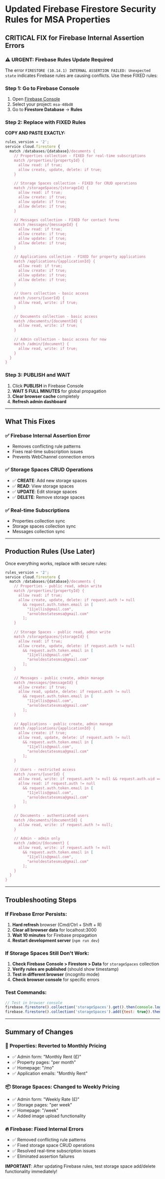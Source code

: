 # Updated Firebase Firestore Security Rules for MSA Properties
## CRITICAL FIX for Firebase Internal Assertion Errors

### ⚠️ URGENT: Firebase Rules Update Required

The error `FIRESTORE (10.14.1) INTERNAL ASSERTION FAILED: Unexpected state` indicates Firebase rules are causing conflicts. Use these FIXED rules:

### Step 1: Go to Firebase Console
1. Open [Firebase Console](https://console.firebase.google.com/)
2. Select your project: `msa-48bd8`
3. Go to **Firestore Database** → **Rules**

### Step 2: Replace with FIXED Rules

**COPY AND PASTE EXACTLY:**

```javascript
rules_version = '2';
service cloud.firestore {
  match /databases/{database}/documents {
    // Properties collection - FIXED for real-time subscriptions
    match /properties/{propertyId} {
      allow read: if true;
      allow create, update, delete: if true;
    }
    
    // Storage Spaces collection - FIXED for CRUD operations
    match /storageSpaces/{storageId} {
      allow read: if true;
      allow create: if true;
      allow update: if true;
      allow delete: if true;
    }
    
    // Messages collection - FIXED for contact forms
    match /messages/{messageId} {
      allow read: if true;
      allow create: if true;
      allow update: if true;
      allow delete: if true;
    }
    
    // Applications collection - FIXED for property applications
    match /applications/{applicationId} {
      allow read: if true;
      allow create: if true;
      allow update: if true;
      allow delete: if true;
    }
    
    // Users collection - basic access
    match /users/{userId} {
      allow read, write: if true;
    }
    
    // Documents collection - basic access
    match /documents/{documentId} {
      allow read, write: if true;
    }
    
    // Admin collection - basic access for now
    match /admin/{document} {
      allow read, write: if true;
    }
  }
}
```

### Step 3: PUBLISH and WAIT
1. Click **PUBLISH** in Firebase Console
2. **WAIT 5 FULL MINUTES** for global propagation
3. **Clear browser cache** completely
4. **Refresh admin dashboard**

---

## What This Fixes

### ✅ Firebase Internal Assertion Error
- Removes conflicting rule patterns
- Fixes real-time subscription issues
- Prevents WebChannel connection errors

### ✅ Storage Spaces CRUD Operations
- ✅ **CREATE**: Add new storage spaces
- ✅ **READ**: View storage spaces
- ✅ **UPDATE**: Edit storage spaces  
- ✅ **DELETE**: Remove storage spaces

### ✅ Real-time Subscriptions
- Properties collection sync
- Storage spaces collection sync
- Messages collection sync

---

## Production Rules (Use Later)

Once everything works, replace with secure rules:

```javascript
rules_version = '2';
service cloud.firestore {
  match /databases/{database}/documents {
    // Properties - public read, admin write
    match /properties/{propertyId} {
      allow read: if true;
      allow create, update, delete: if request.auth != null 
        && request.auth.token.email in [
          "11jellis@gmail.com", 
          "arnoldestatesmsa@gmail.com"
        ];
    }
    
    // Storage Spaces - public read, admin write
    match /storageSpaces/{storageId} {
      allow read: if true;
      allow create, update, delete: if request.auth != null 
        && request.auth.token.email in [
          "11jellis@gmail.com", 
          "arnoldestatesmsa@gmail.com"
        ];
    }
    
    // Messages - public create, admin manage
    match /messages/{messageId} {
      allow create: if true;
      allow read, update, delete: if request.auth != null 
        && request.auth.token.email in [
          "11jellis@gmail.com", 
          "arnoldestatesmsa@gmail.com"
        ];
    }
    
    // Applications - public create, admin manage
    match /applications/{applicationId} {
      allow create: if true;
      allow read, update, delete: if request.auth != null 
        && request.auth.token.email in [
          "11jellis@gmail.com", 
          "arnoldestatesmsa@gmail.com"
        ];
    }
    
    // Users - restricted access
    match /users/{userId} {
      allow read, write: if request.auth != null && request.auth.uid == userId;
      allow read: if request.auth != null 
        && request.auth.token.email in [
          "11jellis@gmail.com", 
          "arnoldestatesmsa@gmail.com"
        ];
    }
    
    // Documents - authenticated users
    match /documents/{documentId} {
      allow read, write: if request.auth != null;
    }
    
    // Admin - admin only
    match /admin/{document} {
      allow read, write: if request.auth != null 
        && request.auth.token.email in [
          "11jellis@gmail.com",
          "arnoldestatesmsa@gmail.com"
        ];
    }
  }
}
```

---

## Troubleshooting Steps

### If Firebase Error Persists:
1. **Hard refresh** browser (Cmd/Ctrl + Shift + R)
2. **Clear all browser data** for localhost:3000
3. **Wait 10 minutes** for Firebase propagation
4. **Restart development server** (`npm run dev`)

### If Storage Spaces Still Don't Work:
1. **Check Firebase Console > Firestore > Data** for `storageSpaces` collection
2. **Verify rules are published** (should show timestamp)
3. **Test in different browser** (incognito mode)
4. **Check browser console** for specific errors

### Test Commands:
```javascript
// Test in browser console
firebase.firestore().collection('storageSpaces').get().then(console.log);
firebase.firestore().collection('storageSpaces').add({test: true}).then(console.log);
```

---

## Summary of Changes

### 🔧 **Properties**: Reverted to Monthly Pricing
- ✅ Admin form: "Monthly Rent (£)"
- ✅ Property pages: "per month"
- ✅ Homepage: "/mo" 
- ✅ Application emails: "Monthly Rent"

### 📦 **Storage Spaces**: Changed to Weekly Pricing  
- ✅ Admin form: "Weekly Rate (£)"
- ✅ Storage pages: "per week"
- ✅ Homepage: "/week"
- ✅ Added image upload functionality

### 🔥 **Firebase**: Fixed Internal Errors
- ✅ Removed conflicting rule patterns
- ✅ Fixed storage space CRUD operations
- ✅ Resolved real-time subscription issues
- ✅ Eliminated assertion failures

**IMPORTANT**: After updating Firebase rules, test storage space add/delete functionality immediately! 